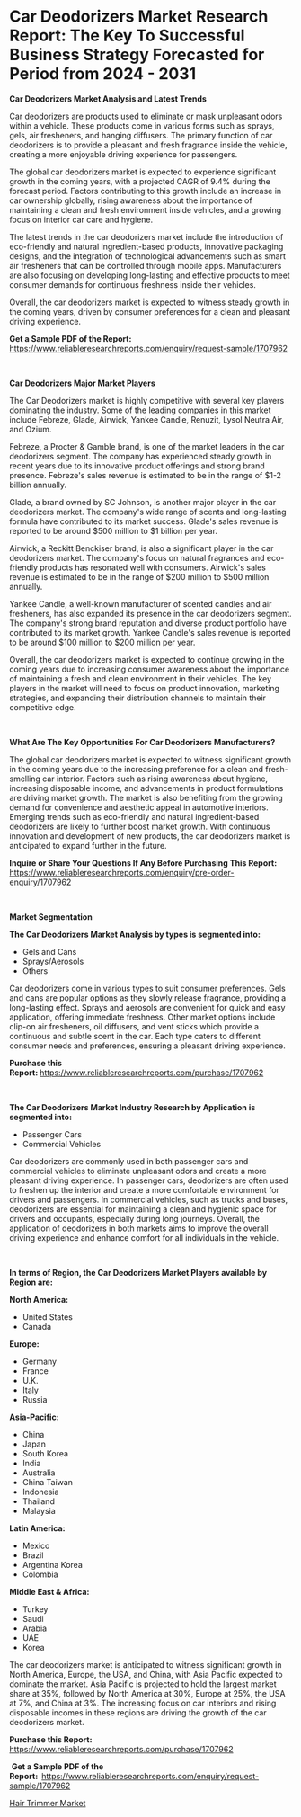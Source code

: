 <p><h1>Car Deodorizers Market Research Report: The Key To Successful Business Strategy Forecasted for Period from 2024 - 2031</h1></p><p><strong>Car Deodorizers Market Analysis and Latest Trends</strong></p>
<p><p>Car deodorizers are products used to eliminate or mask unpleasant odors within a vehicle. These products come in various forms such as sprays, gels, air fresheners, and hanging diffusers. The primary function of car deodorizers is to provide a pleasant and fresh fragrance inside the vehicle, creating a more enjoyable driving experience for passengers.</p><p>The global car deodorizers market is expected to experience significant growth in the coming years, with a projected CAGR of 9.4% during the forecast period. Factors contributing to this growth include an increase in car ownership globally, rising awareness about the importance of maintaining a clean and fresh environment inside vehicles, and a growing focus on interior car care and hygiene.</p><p>The latest trends in the car deodorizers market include the introduction of eco-friendly and natural ingredient-based products, innovative packaging designs, and the integration of technological advancements such as smart air fresheners that can be controlled through mobile apps. Manufacturers are also focusing on developing long-lasting and effective products to meet consumer demands for continuous freshness inside their vehicles.</p><p>Overall, the car deodorizers market is expected to witness steady growth in the coming years, driven by consumer preferences for a clean and pleasant driving experience.</p></p>
<p><strong>Get a Sample PDF of the Report:&nbsp;</strong> <a href="https://www.reliableresearchreports.com/enquiry/request-sample/1707962">https://www.reliableresearchreports.com/enquiry/request-sample/1707962</a></p>
<p>&nbsp;</p>
<p><strong>Car Deodorizers Major Market Players</strong></p>
<p><p>The Car Deodorizers market is highly competitive with several key players dominating the industry. Some of the leading companies in this market include Febreze, Glade, Airwick, Yankee Candle, Renuzit, Lysol Neutra Air, and Ozium.</p><p>Febreze, a Procter & Gamble brand, is one of the market leaders in the car deodorizers segment. The company has experienced steady growth in recent years due to its innovative product offerings and strong brand presence. Febreze's sales revenue is estimated to be in the range of $1-2 billion annually.</p><p>Glade, a brand owned by SC Johnson, is another major player in the car deodorizers market. The company's wide range of scents and long-lasting formula have contributed to its market success. Glade's sales revenue is reported to be around $500 million to $1 billion per year.</p><p>Airwick, a Reckitt Benckiser brand, is also a significant player in the car deodorizers market. The company's focus on natural fragrances and eco-friendly products has resonated well with consumers. Airwick's sales revenue is estimated to be in the range of $200 million to $500 million annually.</p><p>Yankee Candle, a well-known manufacturer of scented candles and air fresheners, has also expanded its presence in the car deodorizers segment. The company's strong brand reputation and diverse product portfolio have contributed to its market growth. Yankee Candle's sales revenue is reported to be around $100 million to $200 million per year.</p><p>Overall, the car deodorizers market is expected to continue growing in the coming years due to increasing consumer awareness about the importance of maintaining a fresh and clean environment in their vehicles. The key players in the market will need to focus on product innovation, marketing strategies, and expanding their distribution channels to maintain their competitive edge.</p></p>
<p>&nbsp;</p>
<p><strong>What Are The Key Opportunities For Car Deodorizers Manufacturers?</strong></p>
<p><p>The global car deodorizers market is expected to witness significant growth in the coming years due to the increasing preference for a clean and fresh-smelling car interior. Factors such as rising awareness about hygiene, increasing disposable income, and advancements in product formulations are driving market growth. The market is also benefiting from the growing demand for convenience and aesthetic appeal in automotive interiors. Emerging trends such as eco-friendly and natural ingredient-based deodorizers are likely to further boost market growth. With continuous innovation and development of new products, the car deodorizers market is anticipated to expand further in the future.</p></p>
<p><strong>Inquire or Share Your Questions If Any Before Purchasing This Report:</strong> <a href="https://www.reliableresearchreports.com/enquiry/pre-order-enquiry/1707962">https://www.reliableresearchreports.com/enquiry/pre-order-enquiry/1707962</a></p>
<p>&nbsp;</p>
<p><strong>Market Segmentation</strong></p>
<p><strong>The Car Deodorizers Market Analysis by types is segmented into:</strong></p>
<p><ul><li>Gels and Cans</li><li>Sprays/Aerosols</li><li>Others</li></ul></p>
<p><p>Car deodorizers come in various types to suit consumer preferences. Gels and cans are popular options as they slowly release fragrance, providing a long-lasting effect. Sprays and aerosols are convenient for quick and easy application, offering immediate freshness. Other market options include clip-on air fresheners, oil diffusers, and vent sticks which provide a continuous and subtle scent in the car. Each type caters to different consumer needs and preferences, ensuring a pleasant driving experience.</p></p>
<p><strong>Purchase this Report:&nbsp;</strong><a href="https://www.reliableresearchreports.com/purchase/1707962">https://www.reliableresearchreports.com/purchase/1707962</a></p>
<p>&nbsp;</p>
<p><strong>The Car Deodorizers Market Industry Research by Application is segmented into:</strong></p>
<p><ul><li>Passenger Cars</li><li>Commercial Vehicles</li></ul></p>
<p><p>Car deodorizers are commonly used in both passenger cars and commercial vehicles to eliminate unpleasant odors and create a more pleasant driving experience. In passenger cars, deodorizers are often used to freshen up the interior and create a more comfortable environment for drivers and passengers. In commercial vehicles, such as trucks and buses, deodorizers are essential for maintaining a clean and hygienic space for drivers and occupants, especially during long journeys. Overall, the application of deodorizers in both markets aims to improve the overall driving experience and enhance comfort for all individuals in the vehicle.</p></p>
<p>&nbsp;</p>
<p><strong>In terms of Region, the Car Deodorizers Market Players available by Region are:</strong></p>
<p>
    <p> <strong> North America: </strong>
        <ul>
            <li>United States</li>
            <li>Canada</li>
        </ul>
        </p> 
    <p> <strong> Europe: </strong>
        <ul>
            <li>Germany</li>
            <li>France</li>
            <li>U.K.</li>
            <li>Italy</li>
            <li>Russia</li>
        </ul>
        </p> 
    <p> <strong> Asia-Pacific: </strong>
        <ul>
            <li>China</li>
            <li>Japan</li>
            <li>South Korea</li>
            <li>India</li>
            <li>Australia</li>
            <li>China Taiwan</li>
            <li>Indonesia</li>
            <li>Thailand</li>
            <li>Malaysia</li>
        </ul>
        </p> 
    <p> <strong> Latin America: </strong>
        <ul>
            <li>Mexico</li>
            <li>Brazil</li>
            <li>Argentina Korea</li>
            <li>Colombia</li>
        </ul>
        </p> 
    <p> <strong> Middle East & Africa: </strong>
        <ul>
            <li>Turkey</li>
            <li>Saudi</li>
            <li>Arabia</li>
            <li>UAE</li>
            <li>Korea</li>
        </ul>
    </p>
    </p>
<p><p>The car deodorizers market is anticipated to witness significant growth in North America, Europe, the USA, and China, with Asia Pacific expected to dominate the market. Asia Pacific is projected to hold the largest market share at 35%, followed by North America at 30%, Europe at 25%, the USA at 7%, and China at 3%. The increasing focus on car interiors and rising disposable incomes in these regions are driving the growth of the car deodorizers market.</p></p>
<p><strong>Purchase this Report: </strong><a href="https://www.reliableresearchreports.com/purchase/1707962">https://www.reliableresearchreports.com/purchase/1707962</a></p>
<p>&nbsp;<strong>Get a Sample PDF of the Report:&nbsp;&nbsp;</strong><a href="https://www.reliableresearchreports.com/enquiry/request-sample/1707962">https://www.reliableresearchreports.com/enquiry/request-sample/1707962</a></p>
<p><strong></strong></p>
<p><p><a href="https://github.com/ChiragRP21/Market-Research-Report-List-3/blob/main/hair-trimmer-market.md">Hair Trimmer Market</a></p></p>